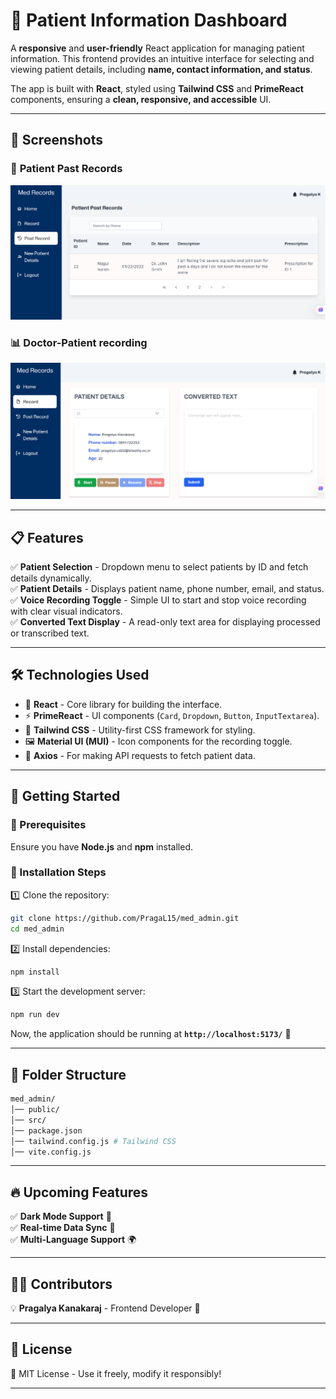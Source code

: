 # 🏥 Patient Information Dashboard  

A **responsive** and **user-friendly** React application for managing patient information. This frontend provides an intuitive interface for selecting and viewing patient details, including **name, contact information, and status**.  

The app is built with **React**, styled using **Tailwind CSS** and **PrimeReact** components, ensuring a **clean, responsive, and accessible** UI.  

---

## 📸 **Screenshots**
### 🏥 **Patient Past Records**
![Past Records](public/pastRec.png)

### 📊 **Doctor-Patient recording**
![Patient Dashboard](public/record.png)

---

## 📋 **Features**
✅ **Patient Selection** - Dropdown menu to select patients by ID and fetch details dynamically.  
✅ **Patient Details** - Displays patient name, phone number, email, and status.  
✅ **Voice Recording Toggle** - Simple UI to start and stop voice recording with clear visual indicators.  
✅ **Converted Text Display** - A read-only text area for displaying processed or transcribed text.  

---

## 🛠️ **Technologies Used**
- 🚀 **React** - Core library for building the interface.  
- ⚡ **PrimeReact** - UI components (`Card`, `Dropdown`, `Button`, `InputTextarea`).  
- 🎨 **Tailwind CSS** - Utility-first CSS framework for styling.  
- 🖼️ **Material UI (MUI)** - Icon components for the recording toggle.  
- 🔗 **Axios** - For making API requests to fetch patient data.  

---

## 🚀 **Getting Started**
### **🔹 Prerequisites**
Ensure you have **Node.js** and **npm** installed.  

### **🔹 Installation Steps**
1️⃣ Clone the repository:  
```bash
git clone https://github.com/PragaL15/med_admin.git
cd med_admin
```
2️⃣ Install dependencies:  
```bash
npm install
```
3️⃣ Start the development server:  
```bash
npm run dev
```
Now, the application should be running at **`http://localhost:5173/`** 🚀  

---

## 📌 **Folder Structure**
```sh
med_admin/
│── public/        
│── src/          
│── package.json  
│── tailwind.config.js # Tailwind CSS 
│── vite.config.js  
```
---

## 🔥 **Upcoming Features**
✅ **Dark Mode Support** 🌙  
✅ **Real-time Data Sync** 🔄  
✅ **Multi-Language Support** 🌍  

---

## 👨‍💻 **Contributors**
💡 **Pragalya Kanakaraj** - Frontend Developer 🚀  

---

## 📝 **License**
📜 MIT License - Use it freely, modify it responsibly!  

---
